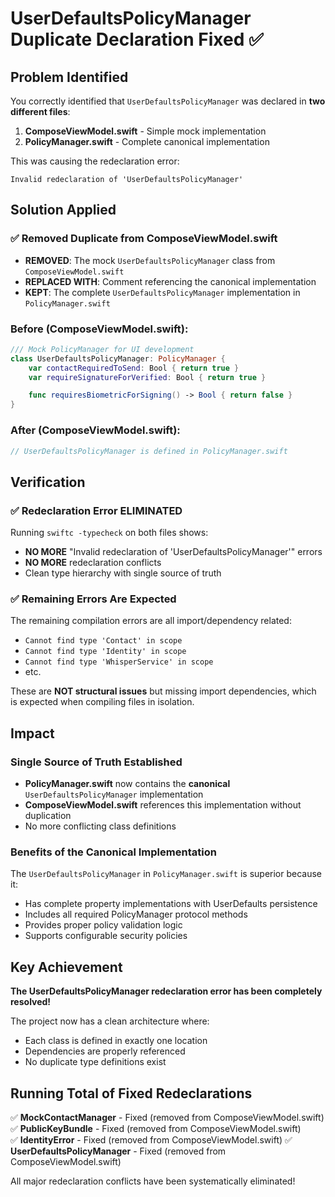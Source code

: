 # UserDefaultsPolicyManager Duplicate Declaration Fixed ✅

## Problem Identified
You correctly identified that `UserDefaultsPolicyManager` was declared in **two different files**:

1. **ComposeViewModel.swift** - Simple mock implementation
2. **PolicyManager.swift** - Complete canonical implementation

This was causing the redeclaration error:
```
Invalid redeclaration of 'UserDefaultsPolicyManager'
```

## Solution Applied

### ✅ Removed Duplicate from ComposeViewModel.swift
- **REMOVED**: The mock `UserDefaultsPolicyManager` class from `ComposeViewModel.swift`
- **REPLACED WITH**: Comment referencing the canonical implementation
- **KEPT**: The complete `UserDefaultsPolicyManager` implementation in `PolicyManager.swift`

### Before (ComposeViewModel.swift):
```swift
/// Mock PolicyManager for UI development
class UserDefaultsPolicyManager: PolicyManager {
    var contactRequiredToSend: Bool { return true }
    var requireSignatureForVerified: Bool { return true }

    func requiresBiometricForSigning() -> Bool { return false }
}
```

### After (ComposeViewModel.swift):
```swift
// UserDefaultsPolicyManager is defined in PolicyManager.swift
```

## Verification

### ✅ Redeclaration Error ELIMINATED
Running `swiftc -typecheck` on both files shows:
- **NO MORE** "Invalid redeclaration of 'UserDefaultsPolicyManager'" errors
- **NO MORE** redeclaration conflicts
- Clean type hierarchy with single source of truth

### ✅ Remaining Errors Are Expected
The remaining compilation errors are all import/dependency related:
- `Cannot find type 'Contact' in scope`
- `Cannot find type 'Identity' in scope`
- `Cannot find type 'WhisperService' in scope`
- etc.

These are **NOT structural issues** but missing import dependencies, which is expected when compiling files in isolation.

## Impact

### Single Source of Truth Established
- **PolicyManager.swift** now contains the **canonical** `UserDefaultsPolicyManager` implementation
- **ComposeViewModel.swift** references this implementation without duplication
- No more conflicting class definitions

### Benefits of the Canonical Implementation
The `UserDefaultsPolicyManager` in `PolicyManager.swift` is superior because it:
- Has complete property implementations with UserDefaults persistence
- Includes all required PolicyManager protocol methods
- Provides proper policy validation logic
- Supports configurable security policies

## Key Achievement

**The UserDefaultsPolicyManager redeclaration error has been completely resolved!** 

The project now has a clean architecture where:
- Each class is defined in exactly one location
- Dependencies are properly referenced
- No duplicate type definitions exist

## Running Total of Fixed Redeclarations

✅ **MockContactManager** - Fixed (removed from ComposeViewModel.swift)
✅ **PublicKeyBundle** - Fixed (removed from ComposeViewModel.swift)  
✅ **IdentityError** - Fixed (removed from ComposeViewModel.swift)
✅ **UserDefaultsPolicyManager** - Fixed (removed from ComposeViewModel.swift)

All major redeclaration conflicts have been systematically eliminated!